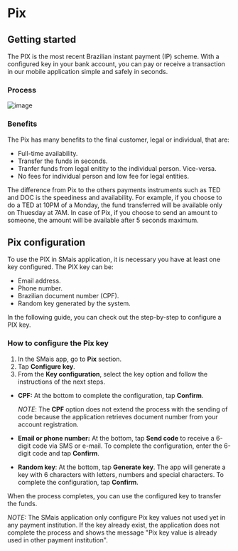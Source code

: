 
# Pix



## Getting started

The PIX is the most recent Brazilian instant payment (IP) scheme. With a configured key in your bank account, you can pay or receive a transaction in our mobile application simple and safely in seconds.

### Process

![image](https://user-images.githubusercontent.com/8366014/139174583-f449279b-8131-49f0-a3f9-ae4386eec4aa.png "Figure 1. Pix transfer process.")


### Benefits

The Pix has many benefits to the final customer, legal or individual, that are:

- Full-time availability.
- Transfer the funds in seconds.
- Tranfer funds from legal enitity to the individual person. Vice-versa. 
- No fees for individual person and low fee for legal entities.

The difference from Pix to the others payments instruments such as TED and DOC is the speediness and availability. For example, if you choose to do a TED at 10PM of a Monday, the fund transferred will be available only on Thuesday at 7AM. In case of Pix, if you choose to send an amount to someone, the amount will be available after 5 seconds maximum.

## Pix configuration

To use the PIX in SMais application, it is necessary you have at least one key configured. The PIX key can be:

- Email address.
- Phone number.
- Brazilian document number (CPF).
- Random key generated by the system.

In the following guide, you can check out the step-by-step to configure a PIX key.

### How to configure the Pix key

1. In the SMais app, go to **Pix** section.
3. Tap **Configure key**.
4. From the **Key configuration**, select the key option and follow the instructions of the next steps.
- **CPF:**  At the bottom to complete the configuration, tap **Confirm**. 
 
   *NOTE*: The **CPF** option does not extend the process with the sending of code because the application retrieves document number from your account registration.
   
- **Email or phone number:** At the bottom, tap **Send code** to receive a 6-digit code via SMS or e-mail. To complete the configuration, enter the 6-digit code and tap **Confirm**.
- **Random key**: At the bottom, tap **Generate key**. The app will generate a key with 6 characters with letters, numbers and special characters. To complete the configuration, tap **Confirm**. 



When the process completes, you can use the configured key to transfer the funds.

*NOTE:* The SMais application only configure Pix key values not used yet in any payment institution. If the key already exist, the application does not complete the process and shows the message "Pix key value is already used in other payment institution".


